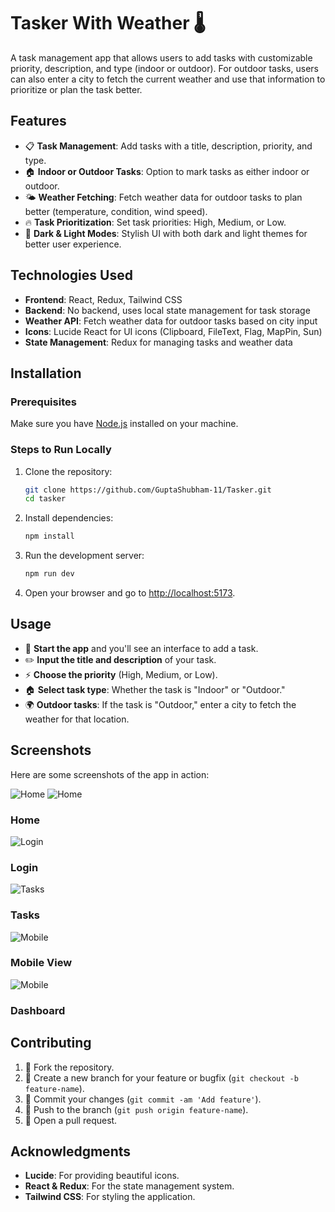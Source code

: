 # Tasker With Weather 🌡️

A task management app that allows users to add tasks with customizable priority, description, and type (indoor or outdoor). For outdoor tasks, users can also enter a city to fetch the current weather and use that information to prioritize or plan the task better.

## Features

- 📋 **Task Management**: Add tasks with a title, description, priority, and type.
- 🏠 **Indoor or Outdoor Tasks**: Option to mark tasks as either indoor or outdoor.
- 🌤 **Weather Fetching**: Fetch weather data for outdoor tasks to plan better (temperature, condition, wind speed).
- 🔥 **Task Prioritization**: Set task priorities: High, Medium, or Low.
- 🌙 **Dark & Light Modes**: Stylish UI with both dark and light themes for better user experience.

## Technologies Used

- **Frontend**: React, Redux, Tailwind CSS
- **Backend**: No backend, uses local state management for task storage
- **Weather API**: Fetch weather data for outdoor tasks based on city input
- **Icons**: Lucide React for UI icons (Clipboard, FileText, Flag, MapPin, Sun)
- **State Management**: Redux for managing tasks and weather data

## Installation

### Prerequisites

Make sure you have [Node.js](https://nodejs.org/) installed on your machine.

### Steps to Run Locally

1. Clone the repository:
   ```bash
   git clone https://github.com/GuptaShubham-11/Tasker.git
   cd tasker
   ```

2. Install dependencies:
   ```bash
   npm install
   ```

3. Run the development server:
   ```bash
   npm run dev
   ```

4. Open your browser and go to [http://localhost:5173](http://localhost:5173).

## Usage

- 🚀 **Start the app** and you'll see an interface to add a task.
- ✏️ **Input the title and description** of your task.
- ⚡ **Choose the priority** (High, Medium, or Low).
- 🏠 **Select task type**: Whether the task is "Indoor" or "Outdoor."
- 🌍 **Outdoor tasks**: If the task is "Outdoor," enter a city to fetch the weather for that location.

## Screenshots

Here are some screenshots of the app in action:

![Home](/screenshortsOfTasker/HomeL.jpeg)
![Home](/screenshortsOfTasker/HomeD.jpeg)

### **Home**

![Login](/screenshortsOfTasker/SignIn.jpeg)

### **Login**

![Tasks](/screenshortsOfTasker/TaskL.jpeg)

### **Tasks**

![Mobile](/screenshortsOfTasker/Mobile.jpeg)

### **Mobile View**

![Mobile](/screenshortsOfTasker/Dashboard.jpeg)

### **Dashboard**

## Contributing

1. 🍴 Fork the repository.
2. 🌿 Create a new branch for your feature or bugfix (`git checkout -b feature-name`).
3. 📜 Commit your changes (`git commit -am 'Add feature'`).
4. 🔼 Push to the branch (`git push origin feature-name`).
5. 📝 Open a pull request.

## Acknowledgments

- **Lucide**: For providing beautiful icons.
- **React & Redux**: For the state management system.
- **Tailwind CSS**: For styling the application.
